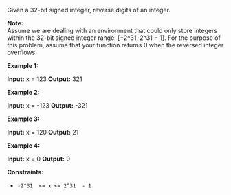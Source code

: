 
Given a 32-bit signed integer, reverse digits of an integer.

**Note:**  
Assume we are dealing with an environment that could only store integers within the 32-bit signed integer range: [−2^31, 2^31 − 1]. For the purpose of this problem, assume that your function returns 0 when the reversed integer overflows.

**Example 1:**

**Input:** x = 123
**Output:** 321

**Example 2:**

**Input:** x = -123
**Output:** -321

**Example 3:**

**Input:** x = 120
**Output:** 21

**Example 4:**

**Input:** x = 0
**Output:** 0

**Constraints:**

-   `-2^31  <= x <= 2^31  - 1`